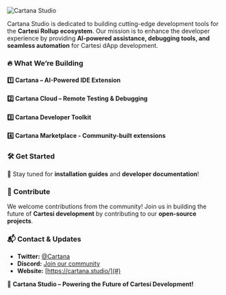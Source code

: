 ![Cartana Studio](https://github.com/user-attachments/assets/d7875ee0-fa2f-4c10-b076-e59d6e1a2e4c)

Cartana Studio is dedicated to building cutting-edge development tools for the **Cartesi Rollup ecosystem**. Our mission is to enhance the developer experience by providing **AI-powered assistance, debugging tools, and seamless automation** for Cartesi dApp development.

### 🔥 What We’re Building

#### 1️⃣ Cartana – AI-Powered IDE Extension
#### 2️⃣ Cartana Cloud – Remote Testing & Debugging
#### 3️⃣ Cartana Developer Toolkit
#### 4️⃣ Cartana Marketplace - Community-built extensions

### 🛠️ Get Started
📌 Stay tuned for **installation guides** and **developer documentation**!

### 🤝 Contribute
We welcome contributions from the community! Join us in building the future of **Cartesi development** by contributing to our **open-source projects**.

### 📬 Contact & Updates
- **Twitter:** [@Cartana](https://twitter.com/Cartana)
- **Discord:** [Join our community](#)
- **Website:** [https://cartana.studio/](#)

🚀 **Cartana Studio – Powering the Future of Cartesi Development!**
